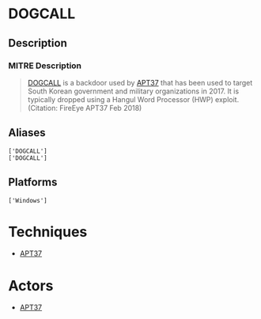 
# DOGCALL

## Description

### MITRE Description

> [DOGCALL](https://attack.mitre.org/software/S0213) is a backdoor used by [APT37](https://attack.mitre.org/groups/G0067) that has been used to target South Korean government and military organizations in 2017. It is typically dropped using a Hangul Word Processor (HWP) exploit. (Citation: FireEye APT37 Feb 2018)

## Aliases

```
['DOGCALL']
['DOGCALL']
```

## Platforms

```
['Windows']
```

# Techniques


* [APT37](../techniques/APT37.md)


# Actors


* [APT37](../actors/APT37.md)

